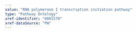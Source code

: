 ```yaml
---
value: "RNA polymerase I transcription initiation pathway"
type: "Pathway Ontology"
xref-identifier: "0001570"
xref-dataSource: "PW"
---
```

